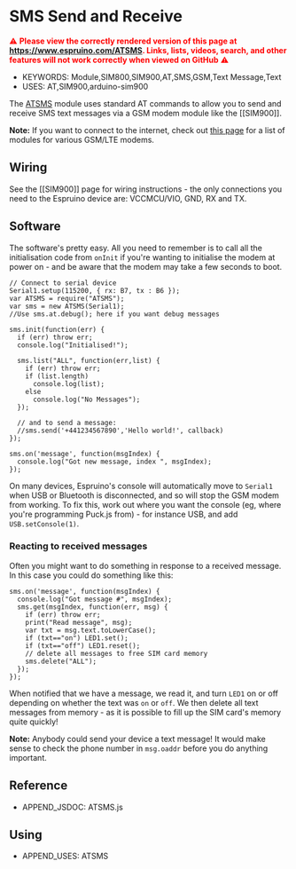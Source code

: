 <!--- Copyright (c) 2017 Gordon Williams. See the file LICENSE for copying permission. -->
SMS Send and Receive
====================

<span style="color:red">:warning: **Please view the correctly rendered version of this page at https://www.espruino.com/ATSMS. Links, lists, videos, search, and other features will not work correctly when viewed on GitHub** :warning:</span>

* KEYWORDS: Module,SIM800,SIM900,AT,SMS,GSM,Text Message,Text
* USES: AT,SIM900,arduino-sim900

The [ATSMS](/modules/ATSMS.js) module uses standard AT commands to allow you to send and receive SMS text messages
via a GSM modem module like the [[SIM900]].

**Note:** If you want to connect to the internet, check out [this page](/Internet#related-pages)
for a list of modules for various GSM/LTE modems.

Wiring
------

See the [[SIM900]] page for wiring instructions - the only connections you need to the Espruino device are: VCCMCU/VIO, GND, RX and TX.


Software
--------

The software's pretty easy. All you need to remember is to call
all the initialisation code from `onInit` if you're wanting to
initialise the modem at power on - and be aware that the modem
may take a few seconds to boot.


```
// Connect to serial device
Serial1.setup(115200, { rx: B7, tx : B6 });
var ATSMS = require("ATSMS");
var sms = new ATSMS(Serial1);
//Use sms.at.debug(); here if you want debug messages

sms.init(function(err) {
  if (err) throw err;
  console.log("Initialised!");

  sms.list("ALL", function(err,list) {
    if (err) throw err;
    if (list.length)
      console.log(list);
    else
      console.log("No Messages");
  });

  // and to send a message:
  //sms.send('+441234567890','Hello world!', callback)
});

sms.on('message', function(msgIndex) {
  console.log("Got new message, index ", msgIndex);
});
```

On many devices, Espruino's console will automatically move to `Serial1`
when USB or Bluetooth is disconnected, and so will stop the GSM modem
from working. To fix this, work out where you want the console (eg, where
you're programming Puck.js from) - for instance USB, and add `USB.setConsole(1)`.

### Reacting to received messages

Often you might want to do something in response to a received message.
In this case you could do something like this:

```
sms.on('message', function(msgIndex) {
  console.log("Got message #", msgIndex);
  sms.get(msgIndex, function(err, msg) {
    if (err) throw err;
    print("Read message", msg);
    var txt = msg.text.toLowerCase();
    if (txt=="on") LED1.set();
    if (txt=="off") LED1.reset();
    // delete all messages to free SIM card memory
    sms.delete("ALL");
  });
});
```

When notified that we have a message, we read it,
and turn `LED1` on or off depending on whether the
text was `on` or `off`. We then delete all
text messages from memory - as it is possible
to fill up the SIM card's memory quite quickly!

**Note:** Anybody could send your device a text message!
It would make sense to check the phone number in `msg.oaddr`
before you do anything important.


Reference
----------

* APPEND_JSDOC: ATSMS.js

Using
-----

* APPEND_USES: ATSMS
